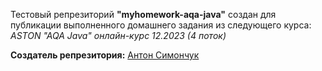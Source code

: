 Тестовый репрезиторий __"myhomework-aqa-java"__ создан для публикации выполненного домашнего задания из следующего курса: _ASTON "AQA Java" онлайн-курс 12.2023 (4 поток)_

__Создатель репрезитория:__ [Антон Симончук](https://t.me/CHIRxx)